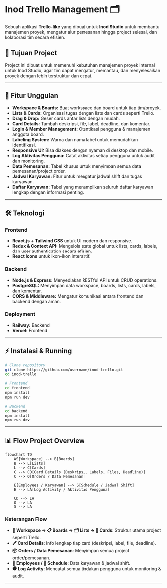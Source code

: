 # Inod Trello Management 🗂️

Sebuah aplikasi **Trello-like** yang dibuat untuk **Inod Studio** untuk membantu manajemen proyek, mengatur alur pemesanan hingga project selesai, dan kolaborasi tim secara efisien.

## 🎯 Tujuan Project
Project ini dibuat untuk memenuhi kebutuhan manajemen proyek internal untuk Inod Studio, agar tim dapat mengatur, memantau, dan menyelesaikan proyek dengan lebih terstruktur dan cepat.

---

## 🚀 Fitur Unggulan

- **Workspace & Boards:** Buat workspace dan board untuk tiap tim/proyek.
- **Lists & Cards:** Organisasi tugas dengan lists dan cards seperti Trello.
- **Drag & Drop:** Geser cards antar lists dengan mudah.
- **Card Details:** Tambah deskripsi, file, label, deadline, dan komentar.
- **Login & Member Management:** Otentikasi pengguna & manajemen anggota board.
- **Labeling System:** Warna dan nama label untuk memudahkan identifikasi.
- **Responsive UI:** Bisa diakses dengan nyaman di desktop dan mobile.
- **Log Aktivitas Pengguna:** Catat aktivitas setiap pengguna untuk audit dan monitoring.
- **Data Pemesanan:** Tabel khusus untuk menyimpan semua data pemesanan/project order.
- **Jadwal Karyawan:** Fitur untuk mengatur jadwal shift dan tugas karyawan.
- **Daftar Karyawan:** Tabel yang menampilkan seluruh daftar karyawan lengkap dengan informasi penting.


---

## 🛠️ Teknologi

### Frontend
- **React.js** + **Tailwind CSS** untuk UI modern dan responsive.
- **Redux & Context API:** Mengelola state global untuk lists, cards, labels, dan user authentication secara efisien.
- **React Icons** untuk ikon-ikon interaktif.

### Backend
- **Node.js & Express:** Menyediakan RESTful API untuk CRUD operations.
- **PostgreSQL:** Menyimpan data workspace, boards, lists, cards, labels, dan komentar.
- **CORS & Middleware:** Mengatur komunikasi antara frontend dan backend dengan aman.

### Deployment

- **Railway:** Backend  
- **Vercel:** Frontend

---

## ⚡ Instalasi & Running

```bash
# Clone repository
git clone https://github.com/username/inod-trello.git
cd inod-trello

# Frontend
cd frontend
npm install
npm run dev

# Backend
cd backend
npm install
npm run dev

```

---

## 📊 Flow Project Overview

```mermaid
flowchart TD
    WS[Workspace] --> B[Boards]
    B --> L[Lists]
    L --> C[Cards]
    C --> CD[Card Details (Deskripsi, Labels, Files, Deadline)]
    C --> O[Orders / Data Pemesanan]

    E[Employees / Karyawan] --> S[Schedule / Jadwal Shift]
    E --> LA[Log Activity / Aktivitas Pengguna]
    
    CD --> LA
    O --> LA
    S --> LA
```

### **Keterangan Flow**

- **🏢 Workspace → 📋 Boards → 🗂️ Lists → 📝 Cards**: Struktur utama project seperti Trello.  
- **🖊️ Card Details**: Info lengkap tiap card (deskripsi, label, file, deadline).  
- **📦 Orders / Data Pemesanan**: Menyimpan semua project order/pemesanan.  
- **👥 Employees / 📅 Schedule**: Data karyawan & jadwal shift.  
- **🕵️ Log Activity**: Mencatat semua tindakan pengguna untuk monitoring & audit.  

---
